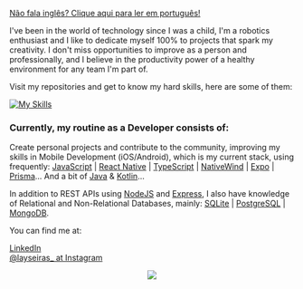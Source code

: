 <a href="https://github.com/laysaalves/laysaalves/blob/main/README-PTBR.md">Não fala inglês? Clique aqui para ler em português!</a>

I've been in the world of technology since I was a child, I'm a robotics enthusiast and I like to dedicate myself 100% to projects that spark my creativity. I don't miss opportunities to improve as a person and professionally, and I believe in the productivity power of a healthy environment for any team I'm part of.

Visit my repositories and get to know my hard skills, here are some of them:

[![My Skills](https://skillicons.dev/icons?i=react,ts,tailwind,javascript,nodejs,sqlite,prisma,postgresql,mysql,express,mongodb)](https://skillicons.dev)

### Currently, my routine as a Developer consists of:

Create personal projects and contribute to the community, improving my skills in Mobile Development (iOS/Android), which is my current stack, using frequently: [JavaScript](https://developer.mozilla.org/en-US/docs/Web/JavaScript) | [React Native](https://reactnative.dev/) | [TypeScript](https://www.typescriptlang.org/) | [NativeWind](https://www.nativewind.dev/) | [Expo](https://expo.dev/) | [Prisma](https://www.prisma.io/)... And a bit of [Java](https://www.oracle.com/br/java/technologies/downloads/) & [Kotlin](https://kotlinlang.org/)...

In addition to REST APIs using [NodeJS](https://nodejs.org/docs/latest/api/) and [Express](https://expressjs.com/pt-br/), I also have knowledge of Relational and Non-Relational Databases, mainly: [SQLite](https://www.sqlite.org/) | [PostgreSQL](https://www.postgresql.org/) | [MongoDB](https://www.mongodb.com/docs/).

You can find me at:

[LinkedIn](https://www.linkedin.com/in/laysaalves/) <br />
[@layseiras_  at Instagram](https://instagram.com/layseiras) <br />

<div align="center">
    <img align="center" src="https://github-readme-stats.vercel.app/api?username=laysaalves&show_icons=true&theme=tokyonight&hide_border=true" />
  </a>
</div>

